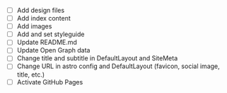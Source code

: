 - [ ] Add design files
- [ ] Add index content
- [ ] Add images
- [ ] Add and set styleguide
- [ ] Update README.md
- [ ] Update Open Graph data
- [ ] Change title and subtitle in DefaultLayout and SiteMeta
- [ ] Change URL in astro config and DefaultLayout (favicon, social image, title, etc.)
- [ ] Activate GitHub Pages
